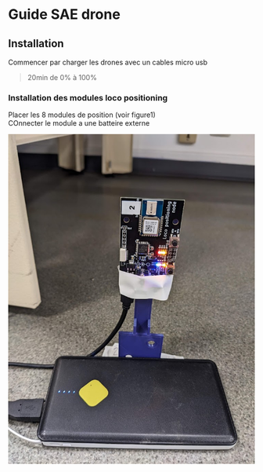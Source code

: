 # Guide SAE drone


## Installation
Commencer par charger les drones avec un cables micro usb 
> 20min de 0% à 100%

### Installation des modules loco positioning
Placer les 8 modules de position (voir figure1)  
COnnecter le module a une batteire externe

![figure1](images/module_loco_zoom.jpg)
